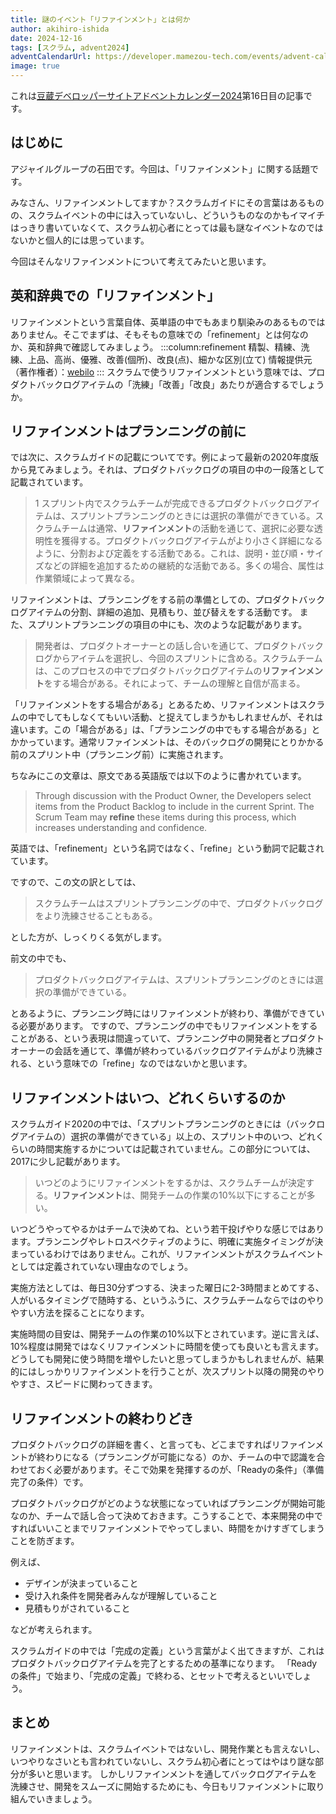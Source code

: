 ```yaml
---
title: 謎のイベント「リファインメント」とは何か
author: akihiro-ishida
date: 2024-12-16
tags: [スクラム, advent2024]
adventCalendarUrl: https://developer.mamezou-tech.com/events/advent-calendar/2024/
image: true
---
```

これは[豆蔵デベロッパーサイトアドベントカレンダー2024](/events/advent-calendar/2024/)第16日目の記事です。

## はじめに
アジャイルグループの石田です。今回は、「リファインメント」に関する話題です。

みなさん、リファインメントしてますか？スクラムガイドにその言葉はあるものの、スクラムイベントの中には入っていないし、どういうものなのかもイマイチはっきり書いていなくて、スクラム初心者にとっては最も謎なイベントなのではないかと個人的には思っています。

今回はそんなリファインメントについて考えてみたいと思います。

## 英和辞典での「リファインメント」
リファインメントという言葉自体、英単語の中でもあまり馴染みのあるものではありません。そこでまずは、そもそもの意味での「refinement」とは何なのか、英和辞典で確認してみましょう。
:::column:refinement
精製、精練、洗練、上品、高尚、優雅、改善(個所)、改良(点)、細かな区別(立て)
情報提供元（著作権者）：[webilo](https://ejje.weblio.jp/content/refinement)
:::
スクラムで使うリファインメントという意味では、プロダクトバックログアイテムの「洗練」「改善」「改良」あたりが適合するでしょうか。

## リファインメントはプランニングの前に
では次に、スクラムガイドの記載についてです。例によって最新の2020年度版から見てみましょう。それは、プロダクトバックログの項目の中の一段落として記載されています。

> 1 スプリント内でスクラムチームが完成できるプロダクトバックログアイテムは、スプリントプランニングのときには選択の準備ができている。スクラムチームは通常、<b>リファインメント</b>の活動を通じて、選択に必要な透明性を獲得する。プロダクトバックログアイテムがより⼩さく詳細になるように、分割および定義をする活動である。これは、説明・並び順・サイズなどの詳細を追加するための継続的な活動である。多くの場合、属性は作業領域によって異なる。

リファインメントは、プランニングをする前の準備としての、プロダクトバックログアイテムの分割、詳細の追加、見積もり、並び替えをする活動です。
また、スプリントプランニングの項目の中にも、次のような記載があります。

> 開発者は、プロダクトオーナーとの話し合いを通じて、プロダクトバックログからアイテムを選択し、今回のスプリントに含める。スクラムチームは、このプロセスの中でプロダクトバックログアイテムの<b>リファインメント</b>をする場合がある。それによって、チームの理解と⾃信が⾼まる。

「リファインメントをする場合がある」とあるため、リファインメントはスクラムの中でしてもしなくてもいい活動、と捉えてしまうかもしれませんが、それは違います。この「場合がある」は、「プランニングの中でもする場合がある」とかかっています。通常リファインメントは、そのバックログの開発にとりかかる前のスプリント中（プランニング前）に実施されます。

ちなみにこの文章は、原文である英語版では以下のように書かれています。

> Through discussion with the Product Owner, the Developers select items from the Product Backlog to include in the current Sprint. The Scrum Team may <b>refine</b> these items during this process, which increases understanding and confidence.

英語では、「refinement」という名詞ではなく、「refine」という動詞で記載されています。

ですので、この文の訳としては、
> スクラムチームはスプリントプランニングの中で、プロダクトバックログをより洗練させることもある。

とした方が、しっくりくる気がします。

前文の中でも、
> プロダクトバックログアイテムは、スプリントプランニングのときには選択の準備ができている。

とあるように、プランニング時にはリファインメントが終わり、準備ができている必要があります。
ですので、プランニングの中でもリファインメントをすることがある、という表現は間違っていて、プランニング中の開発者とプロダクトオーナーの会話を通じて、準備が終わっているバックログアイテムがより洗練される、という意味での「refine」なのではないかと思います。

## リファインメントはいつ、どれくらいするのか
スクラムガイド2020の中では、「スプリントプランニングのときには（バックログアイテムの）選択の準備ができている」以上の、スプリント中のいつ、どれくらいの時間実施するかについては記載されていません。この部分については、2017に少し記載があります。

> いつどのようにリファインメントをするかは、スクラムチームが決定する。<b>リファインメント</b>は、開発チームの作業の10%以下にすることが多い。

いつどうやってやるかはチームで決めてね、という若干投げやりな感じではあります。プランニングやレトロスペクティブのように、明確に実施タイミングが決まっているわけではありません。これが、リファインメントがスクラムイベントとしては定義されていない理由なのでしょう。

実施方法としては、毎日30分ずつする、決まった曜日に2-3時間まとめてする、人がいるタイミングで随時する、というふうに、スクラムチームならではのやりやすい方法を探ることになります。

実施時間の目安は、開発チームの作業の10%以下とされています。逆に言えば、10%程度は開発ではなくリファインメントに時間を使っても良いとも言えます。
どうしても開発に使う時間を増やしたいと思ってしまうかもしれませんが、結果的にはしっかりリファインメントを行うことが、次スプリント以降の開発のやりやすさ、スピードに関わってきます。

## リファインメントの終わりどき
プロダクトバックログの詳細を書く、と言っても、どこまですればリファインメントが終わりになる（プランニングが可能になる）のか、チームの中で認識を合わせておく必要があります。そこで効果を発揮するのが、「Readyの条件」（準備完了の条件）です。

プロダクトバックログがどのような状態になっていればプランニングが開始可能なのか、チームで話し合って決めておきます。こうすることで、本来開発の中ですればいいことまでリファインメントでやってしまい、時間をかけすぎてしまうことを防ぎます。

例えば、
- デザインが決まっていること
- 受け入れ条件を開発者みんなが理解していること
- 見積もりがされていること

などが考えられます。

スクラムガイドの中では「完成の定義」という言葉がよく出てきますが、これはプロダクトバックログアイテムを完了とするための基準になります。
「Readyの条件」で始まり、「完成の定義」で終わる、とセットで考えるといいでしょう。

## まとめ
リファインメントは、スクラムイベントではないし、開発作業とも言えないし、いつやりなさいとも言われていないし、スクラム初心者にとってはやはり謎な部分が多いと思います。
しかしリファインメントを通してバックログアイテムを洗練させ、開発をスムーズに開始するためにも、今日もリファインメントに取り組んでいきましょう。